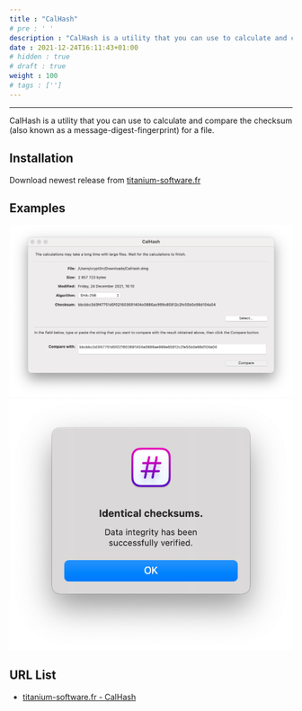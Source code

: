 ```yaml
---
title : "CalHash"
# pre : ' '
description : "CalHash is a utility that you can use to calculate and compare the checksum (also known as a message-digest-fingerprint) for a file."
date : 2021-12-24T16:11:43+01:00
# hidden : true
# draft : true
weight : 100
# tags : ['']
---
```


---

CalHash is a utility that you can use to calculate and compare the checksum (also known as a message-digest-fingerprint) for a file.

## Installation

Download newest release from [titanium-software.fr](https://www.titanium-software.fr/en/calhash.html)

## Examples

![Example](images/example1.png)
![Example](images/example2.png)

## URL List

- [titanium-software.fr - CalHash](https://www.titanium-software.fr/en/calhash.html)
